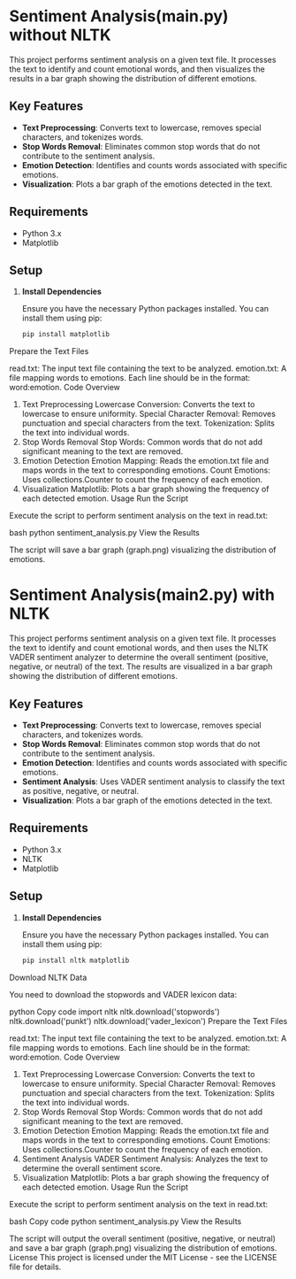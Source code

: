# Sentiment Analysis(main.py) without NLTK

This project performs sentiment analysis on a given text file. It processes the text to identify and count emotional words, and then visualizes the results in a bar graph showing the distribution of different emotions.

## Key Features

- **Text Preprocessing**: Converts text to lowercase, removes special characters, and tokenizes words.
- **Stop Words Removal**: Eliminates common stop words that do not contribute to the sentiment analysis.
- **Emotion Detection**: Identifies and counts words associated with specific emotions.
- **Visualization**: Plots a bar graph of the emotions detected in the text.

## Requirements

- Python 3.x
- Matplotlib

## Setup

1. **Install Dependencies**

   Ensure you have the necessary Python packages installed. You can install them using pip:

   ```bash
   pip install matplotlib
Prepare the Text Files

read.txt: The input text file containing the text to be analyzed.
emotion.txt: A file mapping words to emotions. Each line should be in the format: word:emotion.
Code Overview
1. Text Preprocessing
Lowercase Conversion: Converts the text to lowercase to ensure uniformity.
Special Character Removal: Removes punctuation and special characters from the text.
Tokenization: Splits the text into individual words.
2. Stop Words Removal
Stop Words: Common words that do not add significant meaning to the text are removed.
3. Emotion Detection
Emotion Mapping: Reads the emotion.txt file and maps words in the text to corresponding emotions.
Count Emotions: Uses collections.Counter to count the frequency of each emotion.
4. Visualization
Matplotlib: Plots a bar graph showing the frequency of each detected emotion.
Usage
Run the Script

Execute the script to perform sentiment analysis on the text in read.txt:

bash
python sentiment_analysis.py
View the Results

The script will save a bar graph (graph.png) visualizing the distribution of emotions.


# Sentiment Analysis(main2.py) with NLTK

This project performs sentiment analysis on a given text file. It processes the text to identify and count emotional words, and then uses the NLTK VADER sentiment analyzer to determine the overall sentiment (positive, negative, or neutral) of the text. The results are visualized in a bar graph showing the distribution of different emotions.

## Key Features

- **Text Preprocessing**: Converts text to lowercase, removes special characters, and tokenizes words.
- **Stop Words Removal**: Eliminates common stop words that do not contribute to the sentiment analysis.
- **Emotion Detection**: Identifies and counts words associated with specific emotions.
- **Sentiment Analysis**: Uses VADER sentiment analysis to classify the text as positive, negative, or neutral.
- **Visualization**: Plots a bar graph of the emotions detected in the text.

## Requirements

- Python 3.x
- NLTK
- Matplotlib

## Setup

1. **Install Dependencies**

   Ensure you have the necessary Python packages installed. You can install them using pip:

   ```bash
   pip install nltk matplotlib
Download NLTK Data

You need to download the stopwords and VADER lexicon data:

python
Copy code
import nltk
nltk.download('stopwords')
nltk.download('punkt')
nltk.download('vader_lexicon')
Prepare the Text Files

read.txt: The input text file containing the text to be analyzed.
emotion.txt: A file mapping words to emotions. Each line should be in the format: word:emotion.
Code Overview
1. Text Preprocessing
Lowercase Conversion: Converts the text to lowercase to ensure uniformity.
Special Character Removal: Removes punctuation and special characters from the text.
Tokenization: Splits the text into individual words.
2. Stop Words Removal
Stop Words: Common words that do not add significant meaning to the text are removed.
3. Emotion Detection
Emotion Mapping: Reads the emotion.txt file and maps words in the text to corresponding emotions.
Count Emotions: Uses collections.Counter to count the frequency of each emotion.
4. Sentiment Analysis
VADER Sentiment Analysis: Analyzes the text to determine the overall sentiment score.
5. Visualization
Matplotlib: Plots a bar graph showing the frequency of each detected emotion.
Usage
Run the Script

Execute the script to perform sentiment analysis on the text in read.txt:

bash
Copy code
python sentiment_analysis.py
View the Results

The script will output the overall sentiment (positive, negative, or neutral) and save a bar graph (graph.png) visualizing the distribution of emotions.
License
This project is licensed under the MIT License - see the LICENSE file for details.
